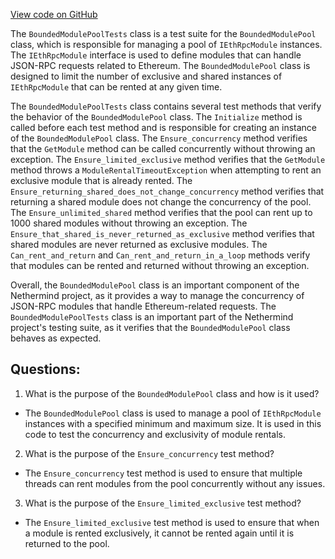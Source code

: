 [View code on GitHub](https://github.com/nethermindeth/nethermind/Nethermind.JsonRpc.Test/Modules/BoundedModulePoolTests.cs)

The `BoundedModulePoolTests` class is a test suite for the `BoundedModulePool` class, which is responsible for managing a pool of `IEthRpcModule` instances. The `IEthRpcModule` interface is used to define modules that can handle JSON-RPC requests related to Ethereum. The `BoundedModulePool` class is designed to limit the number of exclusive and shared instances of `IEthRpcModule` that can be rented at any given time. 

The `BoundedModulePoolTests` class contains several test methods that verify the behavior of the `BoundedModulePool` class. The `Initialize` method is called before each test method and is responsible for creating an instance of the `BoundedModulePool` class. The `Ensure_concurrency` method verifies that the `GetModule` method can be called concurrently without throwing an exception. The `Ensure_limited_exclusive` method verifies that the `GetModule` method throws a `ModuleRentalTimeoutException` when attempting to rent an exclusive module that is already rented. The `Ensure_returning_shared_does_not_change_concurrency` method verifies that returning a shared module does not change the concurrency of the pool. The `Ensure_unlimited_shared` method verifies that the pool can rent up to 1000 shared modules without throwing an exception. The `Ensure_that_shared_is_never_returned_as_exclusive` method verifies that shared modules are never returned as exclusive modules. The `Can_rent_and_return` and `Can_rent_and_return_in_a_loop` methods verify that modules can be rented and returned without throwing an exception.

Overall, the `BoundedModulePool` class is an important component of the Nethermind project, as it provides a way to manage the concurrency of JSON-RPC modules that handle Ethereum-related requests. The `BoundedModulePoolTests` class is an important part of the Nethermind project's testing suite, as it verifies that the `BoundedModulePool` class behaves as expected.
## Questions: 
 1. What is the purpose of the `BoundedModulePool` class and how is it used?
- The `BoundedModulePool` class is used to manage a pool of `IEthRpcModule` instances with a specified minimum and maximum size. It is used in this code to test the concurrency and exclusivity of module rentals.

2. What is the purpose of the `Ensure_concurrency` test method?
- The `Ensure_concurrency` test method is used to ensure that multiple threads can rent modules from the pool concurrently without any issues.

3. What is the purpose of the `Ensure_limited_exclusive` test method?
- The `Ensure_limited_exclusive` test method is used to ensure that when a module is rented exclusively, it cannot be rented again until it is returned to the pool.